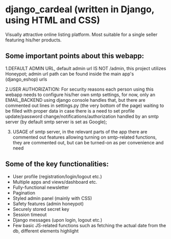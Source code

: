 # django_cardeal (written in Django, using HTML and CSS)
Visually attractive online listing platform. Most suitable for a single seller featuring his/her products.




## Some important points about this webapp:

1.DEFAULT ADMIN URL, default admin url IS NOT /admin, this project utilizes Honeypot; admin url path can be found inside the main app's (django_eshop) urls

2.USER AUTHORIZATION: For security reasons each person using this webapp needs to configure his/her own smtp settings, for now, only an EMAIL_BACKEND using django console handles that, but there are commented out lines in settings.py (the very bottom of the page) waiting to be filled with proper data in case there is a need to set profile update/password change/notifications/authorization handled by an smtp server (by default smtp server is set as Google);

3. USAGE of smtp server, in the relevant parts of the app there are commented out features allowing turning on smtp-related functions, they are commented out, but can be turned-on as per convenience and need


## Some of the key functionalities:
- User profile (registration/login/logout etc.)
- Multiple apps and views/dashboard etc.
- Fully-functional newsletter
- Pagination
- Styled admin panel (mainly with CSS)
- Safety features (admin honeypot)
- Securely stored secret key
- Session timeout
- Django messages (upon login, logout etc.)
- Few basic JS-related functions such as fetching the actual date from the db, different elements highlight
